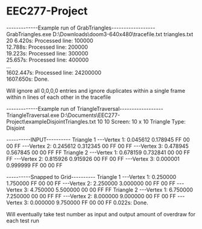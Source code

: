 # EEC277-Project  
  
-------------Example run of GrabTriangles------------------  
GrabTriangles.exe D:\Downloads\doom3-640x480\tracefile.txt triangles.txt 20
6.420s: Processed line: 100000  
12.788s: Processed line: 200000  
19.223s: Processed line: 300000  
25.657s: Processed line: 400000  
...  
1602.447s: Processed line: 24200000  
1607.650s: Done.  

Will ignore all 0,0,0,0 entries and ignore duplicates within a single frame within n lines of each other in the tracefile


-------------Example run of TriangleTraversal------------------  
TriangleTraversal.exe D:\Documents\EEC277-Project\exampleDisjointTriangles.txt 10 10
Screen: 10 x 10
Triangle Type: Disjoint

----------INPUT----------
Triangle 1
---Vertex 1: 0.045612 0.178945 FF 00 00 FF
---Vertex 2: 0.245612 0.312345 00 FF 00 FF
---Vertex 3: 0.478945 0.567845 00 00 FF FF
Triangle 2
---Vertex 1: 0.678159 0.732841 00 00 FF FF
---Vertex 2: 0.815926 0.915926 00 FF 00 FF
---Vertex 3: 0.000001 0.999999 FF 00 00 FF

----------Snapped to Grid----------
Triangle 1
---Vertex 1: 0.250000 1.750000 FF 00 00 FF
---Vertex 2: 2.250000 3.000000 00 FF 00 FF
---Vertex 3: 4.750000 5.500000 00 00 FF FF
Triangle 2
---Vertex 1: 6.750000 7.250000 00 00 FF FF
---Vertex 2: 8.000000 9.000000 00 FF 00 FF
---Vertex 3: 0.000000 9.750000 FF 00 00 FF
0.022s: Done.

Will eventually take test number as input and output amount of overdraw for each test run